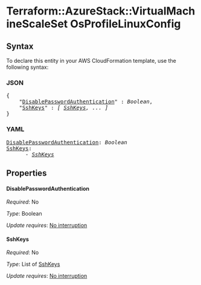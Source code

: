 # Terraform::AzureStack::VirtualMachineScaleSet OsProfileLinuxConfig

## Syntax

To declare this entity in your AWS CloudFormation template, use the following syntax:

### JSON

<pre>
{
    "<a href="#disablepasswordauthentication" title="DisablePasswordAuthentication">DisablePasswordAuthentication</a>" : <i>Boolean</i>,
    "<a href="#sshkeys" title="SshKeys">SshKeys</a>" : <i>[ <a href="osprofilelinuxconfig-sshkeys.md">SshKeys</a>, ... ]</i>
}
</pre>

### YAML

<pre>
<a href="#disablepasswordauthentication" title="DisablePasswordAuthentication">DisablePasswordAuthentication</a>: <i>Boolean</i>
<a href="#sshkeys" title="SshKeys">SshKeys</a>: <i>
      - <a href="osprofilelinuxconfig-sshkeys.md">SshKeys</a></i>
</pre>

## Properties

#### DisablePasswordAuthentication

_Required_: No

_Type_: Boolean

_Update requires_: [No interruption](https://docs.aws.amazon.com/AWSCloudFormation/latest/UserGuide/using-cfn-updating-stacks-update-behaviors.html#update-no-interrupt)

#### SshKeys

_Required_: No

_Type_: List of <a href="osprofilelinuxconfig-sshkeys.md">SshKeys</a>

_Update requires_: [No interruption](https://docs.aws.amazon.com/AWSCloudFormation/latest/UserGuide/using-cfn-updating-stacks-update-behaviors.html#update-no-interrupt)

